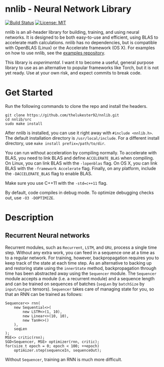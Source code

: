 # nnlib - Neural Network Library

[![Build Status](https://travis-ci.org/thelukester92/nnlib.svg?branch=master)](https://travis-ci.org/thelukester92/nnlib)
[![License: MIT](https://img.shields.io/badge/License-MIT-yellow.svg)](https://opensource.org/licenses/MIT)

nnlib is an all-header library for building, training, and using neural networks.
It is designed to be both easy-to-use and efficient, using BLAS to accelerate math calculations.
nnlib has no dependencies, but is compatible with OpenBLAS (Linux) or the Accelerate framework (OS X).
For examples on how to use nnlib, see the [examples repository](https://github.com/thelukester92/nnlib-examples).

This library is *experimental*.
I want it to become a useful, general purpose library to use as an alternative to popular frameworks like Torch, but it is not yet ready.
Use at your own risk, and expect commits to break code.

# Get Started

Run the following commands to clone the repo and install the headers.

	git clone https://github.com/thelukester92/nnlib.git
	cd nnlib/src
	sudo make install

After nnlib is installed, you can use it right away with `#include <nnlib.h>`.
The default installation directory is `/usr/local/include`.
For a different install directory, use `make install prefix=/path/to/dir`.

You can run without acceleration by compiling normally.
To accelerate with BLAS, you need to link BLAS and define `ACCELERATE_BLAS` when compiling.
On Linux, you can link BLAS with the `-lopenblas` flag.
On OS X, you can link BLAS with the `-framework Accelerate` flag.
Finally, on any platform, include the `-DACCELERATE_BLAS` flag to enable BLAS.

Make sure you use C++11 with the `-std=c++11` flag.

By default, code compiles in debug mode.
To optimize debugging checks out, use `-O3 -DOPTIMIZE`.

# Description

## Recurrent Neural networks

Recurrent modules, such as `Recurrent`, `LSTM`, and `GRU`, process a single time step.
Without any extra work, you can feed in a sequence one at a time as to a regular network.
For training, however, backpropagation requires you to keep track of the state at each time step.
As an alternative to backing up and restoring state using the `innerState` method, backpropagation through time has been abstracted away using the `Sequencer` module.
The `Sequencer` module accepts a module (i.e. a recurrent module) and a sequence length and can be trained on sequences of batches (`seqLen` by `batchSize` by `input/output` tensors).
`Sequencer` takes care of managing state for you, so that an RNN can be trained as follows:

	Sequencer<> rnn(
		new Sequential<>(
			new LSTM<>(1, 10),
			new Linear<>(10, 10),
			new TanH<>()
		),
		seqLen
	);
	MSE<> critic(rnn);
	SGD<Sequencer, MSE> optimizer(rnn, critic);
	for(size_t epoch = 0; epoch < 100; ++epoch)
		optimizer.step(sequenceIn, sequenceOut);

Without `Sequencer`, training an RNN is much more difficult.
